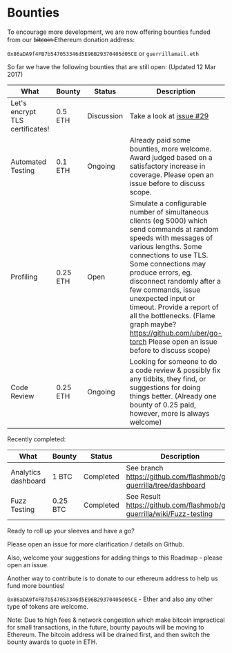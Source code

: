 
Bounties
===========

To encourage more development, we are now offering bounties 
funded from our b̶i̶t̶c̶o̶i̶n̶ Ethereum donation address:

`0x86aDA9f4FB7b547053346d5E96B29370405d05CE` or `guerrillamail.eth`

So far we have the following bounties that are still open:
(Updated 12 Mar 2017)

| What   | Bounty | Status | Description |
|--------|--------|--------|-------------|
|Let's encrypt TLS certificates!|0.5 ETH| Discussion | Take a look at [issue #29](https://github.com/flashmob/go-guerrilla/issues/29)
|Automated Testing| 0.1 ETH | Ongoing | Already paid some bounties, more welcome. Award judged based on a satisfactory increase in coverage. Please open an issue before to discuss scope.                                     
|Profiling| 0.25 ETH | Open | Simulate a configurable number of simultaneous clients  (eg 5000) which send commands at random speeds with messages of various lengths. Some connections to use TLS. Some connections may produce errors, eg. disconnect randomly after a few commands, issue unexpected input or timeout. Provide a report of all the bottlenecks. (Flame graph maybe? https://github.com/uber/go-torch Please open an issue before to discuss scope)
|Code Review | 0.25 ETH | Ongoing | Looking for someone to do a code review & possibly fix any tidbits, they find, or suggestions for doing things better. (Already one bounty of 0.25 paid, however, more is always welcome)

Recently completed:


| What   | Bounty | Status | Description |
|--------|--------|--------|-------------|
|Analytics dashboard| 1 BTC | Completed | See branch https://github.com/flashmob/go-guerrilla/tree/dashboard
|Fuzz Testing | 0.25 BTC | Completed | See Result https://github.com/flashmob/go-guerrilla/wiki/Fuzz-testing

Ready to roll up your sleeves and have a go?

Please open an issue for more clarification / details on Github.

Also, welcome your suggestions for adding things to this Roadmap - please open an issue.

Another way to contribute is to donate to our ethereum address to help
us fund more bounties!

`0x86aDA9f4FB7b547053346d5E96B29370405d05CE` - Ether and also any other type of tokens are welcome.

Note: Due to high fees & network congestion which make bitcoin impractical for small transactions, in the future, 
bounty payouts will be moving to Ethereum. The bitcoin address will be drained first,
and then switch the bounty awards to quote in ETH.